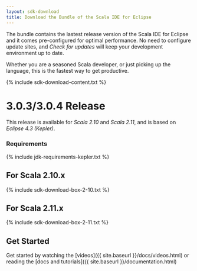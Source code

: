 ```yaml
---
layout: sdk-download
title: Download the Bundle of the Scala IDE for Eclipse
---
```


The bundle contains the lastest release version of the Scala IDE for Eclipse and it comes pre-configured
for optimal performance. No need to configure update sites, and *Check for updates* will keep your
development environment up to date.

Whether you are a seasoned Scala developer, or just picking up the language, this is the fastest way to get productive.

{% include sdk-download-content.txt %}

# 3.0.3/3.0.4 Release

This release is available for *Scala 2.10* and *Scala 2.11*,
and is based on *Eclipse 4.3 (Kepler)*.

### Requirements
{% include jdk-requirements-kepler.txt %}

## For Scala 2.10.x
{% include sdk-download-box-2-10.txt %}

## For Scala 2.11.x
{% include sdk-download-box-2-11.txt %}

## Get Started

Get started by watching the [videos]({{ site.baseurl }}/docs/videos.html) or reading the [docs and tutorials]({{ site.baseurl }}/documentation.html)

